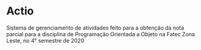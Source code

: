 # Actio

Sistema de gerenciamento de atividades feito para a obtenção da nota parcial para a disciplina de Programação Orientada a Objeto na Fatec Zona Leste, no 4° semestre de 2020
